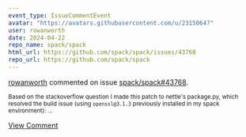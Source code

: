 ```yaml
---
event_type: IssueCommentEvent
avatar: "https://avatars.githubusercontent.com/u/2315064?"
user: rowanworth
date: 2024-04-22
repo_name: spack/spack
html_url: https://github.com/spack/spack/issues/43768
repo_url: https://github.com/spack/spack
---
```


<a href='https://github.com/rowanworth' target='_blank'>rowanworth</a> commented on issue <a href='https://github.com/spack/spack/issues/43768' target='_blank'>spack/spack#43768</a>.

<small>Based on the stackoverflow question I made this patch to nettle's package.py, which resolved the build issue (using `openssl@3.1.3` previously installed in my spack environment):...</small>

<a href='https://github.com/spack/spack/issues/43768' target='_blank'>View Comment</a>